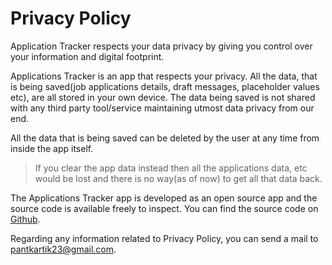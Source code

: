 # Privacy Policy

Application Tracker respects your data privacy by giving you control over your information and digital footprint.

Applications Tracker is an app that respects your privacy. All the data, that is being saved(job applications details, draft messages, placeholder values etc), are all stored in your own device. The data being saved is not shared with any third party tool/service maintaining utmost data privacy from our end.

All the data that is being saved can be deleted by the user at any time from inside the app itself.

> If you clear the app data instead then all the applications data, etc would be lost and there is no way(as of now) to get all that data back.

The Applications Tracker app is developed as an open source app and the source code is available freely to inspect. You can find the source code on [Github](https://github.com/kartik-pant-23/applications-tracker).

Regarding any information related to Privacy Policy, you can send a mail to [pantkartik23@gmail.com](mailto:pantkartik23@gmail.com?subject=%5BApplications%20Tracker%5D%20Regarding%20Privacy%20Policy).
